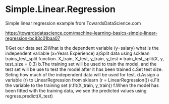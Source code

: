 # Simple.Linear.Regression

Simple linear regression example from TowardsDataScience.com

https://towardsdatascience.com/machine-learning-basics-simple-linear-regression-bc83c01baa07

1)Get our data set
2)What is the dependent variable (y=salary) what is the independent variable (x=Years Experience)
a)Split data using scklean trains_test_split function. X_train, X_test, y_train, y_test = train_test_split(X, y, test_size = 0.3)
b.The training set will be used to train the model, and the test set will be use to test the model after it has been trained
c.Set test size. Seting how much of the independent data will be used for test.
d.Assign a variable (r) to LinearRegression from sklearn (r = LinearRegression())
e.Fit the variable to the training set (r.fit(X_train, y_train))
f.When the model has been fitted with the training data, we see the predicted values using regress.predict(X_test)
